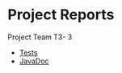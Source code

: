 # Project Reports

Project Team T3- 3
 

* [Tests](./reports/tests/test/)
* [JavaDoc](./docs/javadoc/)